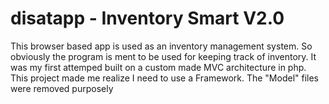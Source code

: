 # disatapp - Inventory Smart V2.0

This browser based app is used as an inventory management system. So obviously the program is ment to be used for keeping track of inventory. It was my first attemped built on a custom made MVC architecture in php. This project made me realize I need to use a Framework. The "Model" files were removed purposely 
